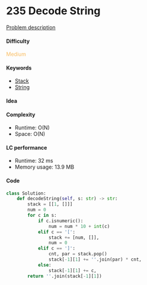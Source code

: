 235 Decode String
=======================
[Problem description](https://leetcode.com/problems/decode-string/)

#### Difficulty
<span style="color:#FABC60">Medium</span>

#### Keywords
- [Stack](../categories/stack.md)
- [String](../categories/strings.md)

#### Idea


#### Complexity
- Runtime: O(N)
- Space: O(N)
  
#### LC performance
- Runtime: 32 ms
- Memory usage: 13.9 MB

#### Code
```python
class Solution:
    def decodeString(self, s: str) -> str:
        stack = [[1, []]]
        num = 0
        for c in s:
            if c.isnumeric():
                num = num * 10 + int(c)
            elif c == '[':
                stack += [num, []],
                num = 0
            elif c == ']':
                cnt, par = stack.pop()
                stack[-1][1] += ''.join(par) * cnt,
            else:
                stack[-1][1] += c,
        return ''.join(stack[-1][1])
```